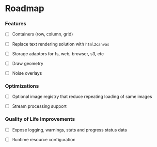 # Roadmap


### Features
- [ ] Containers (row, column, grid)
- [ ] Replace text rendering solution with `html2canvas`
- [ ] Storage adaptors for fs, web, browser, s3, etc 
- [ ] Draw geometry
- [ ] Noise overlays


### Optimizations
- [ ] Optional image registry that reduce repeating loading of same images
- [ ] Stream processing support


### Quality of Life Improvements
- [ ] Expose logging, warnings, stats and progress status data
- [ ] Runtime resource configuration


